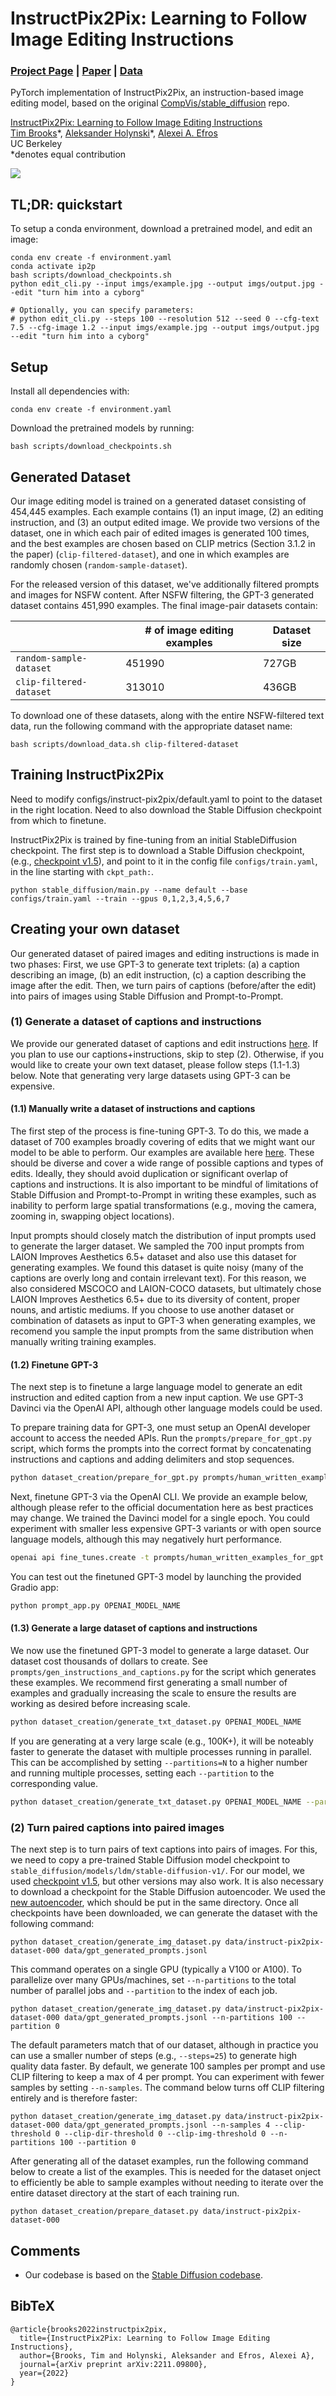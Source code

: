 # InstructPix2Pix: Learning to Follow Image Editing Instructions
### [Project Page](https://www.timothybrooks.com/instruct-pix2pix/) | [Paper](https://arxiv.org/abs/2211.09800) | [Data](http://instruct-pix2pix.eecs.berkeley.edu/)
PyTorch implementation of InstructPix2Pix, an instruction-based image editing model, based on the original [CompVis/stable_diffusion](https://github.com/CompVis/stable-diffusion) repo. <br>

[InstructPix2Pix: Learning to Follow Image Editing Instructions](https://www.timothybrooks.com/instruct-pix2pix/)  
 [Tim Brooks](https://www.timothybrooks.com/)\*,
 [Aleksander Holynski](https://holynski.org/)\*,
 [Alexei A. Efros](https://people.eecs.berkeley.edu/~efros/) <br>
 UC Berkeley <br>
  \*denotes equal contribution  
  
  <img src='https://instruct-pix2pix.timothybrooks.com/teaser.jpg'/>

## TL;DR: quickstart 

To setup a conda environment, download a pretrained model, and edit an image:
```
conda env create -f environment.yaml
conda activate ip2p
bash scripts/download_checkpoints.sh
python edit_cli.py --input imgs/example.jpg --output imgs/output.jpg --edit "turn him into a cyborg"

# Optionally, you can specify parameters:
# python edit_cli.py --steps 100 --resolution 512 --seed 0 --cfg-text 7.5 --cfg-image 1.2 --input imgs/example.jpg --output imgs/output.jpg --edit "turn him into a cyborg"
```

## Setup

Install all dependencies with:
```
conda env create -f environment.yaml
```

Download the pretrained models by running:
```
bash scripts/download_checkpoints.sh
```

## Generated Dataset

Our image editing model is trained on a generated dataset consisting of 454,445 examples. Each example contains (1) an input image, (2) an editing instruction, and (3) an output edited image. We provide two versions of the dataset, one in which each pair of edited images is generated 100 times, and the best examples are chosen based on CLIP metrics (Section 3.1.2 in the paper) (`clip-filtered-dataset`), and one in which examples are randomly chosen (`random-sample-dataset`).

For the released version of this dataset, we've additionally filtered prompts and images for NSFW content. After NSFW filtering, the GPT-3 generated dataset contains 451,990 examples. The final image-pair datasets contain:

|  | # of image editing examples | Dataset size |
|--|-----------------------|----------------------- |
| `random-sample-dataset` |451990|727GB|
|  `clip-filtered-dataset` |313010|436GB|

To download one of these datasets, along with the entire NSFW-filtered text data, run the following command with the appropriate dataset name:

```
bash scripts/download_data.sh clip-filtered-dataset
```


## Training InstructPix2Pix

Need to modify configs/instruct-pix2pix/default.yaml to point to the dataset in the right location. Need to also download the Stable Diffusion checkpoint from which to finetune. 

InstructPix2Pix is trained by fine-tuning from an initial StableDiffusion checkpoint. The first step is to download a Stable Diffusion checkpoint, (e.g., [checkpoint v1.5](https://huggingface.co/runwayml/stable-diffusion-v1-5/blob/main/v1-5-pruned.ckpt)), and point to it in the config file `configs/train.yaml`, in the line starting with `ckpt_path:`. 

```
python stable_diffusion/main.py --name default --base configs/train.yaml --train --gpus 0,1,2,3,4,5,6,7
```


## Creating your own dataset

Our generated dataset of paired images and editing instructions is made in two phases: First, we use GPT-3 to generate text triplets: (a) a caption describing an image, (b) an edit instruction, (c) a caption describing the image after the edit. Then, we turn pairs of captions (before/after the edit) into pairs of images using Stable Diffusion and Prompt-to-Prompt.

### (1) Generate a dataset of captions and instructions

We provide our generated dataset of captions and edit instructions [here](https://instruct-pix2pix.eecs.berkeley.edu/gpt-generated-prompts.jsonl). If you plan to use our captions+instructions, skip to step (2). Otherwise, if you would like to create your own text dataset, please follow steps (1.1-1.3) below. Note that generating very large datasets using GPT-3 can be expensive.

#### (1.1) Manually write a dataset of instructions and captions

The first step of the process is fine-tuning GPT-3. To do this, we made a dataset of 700 examples broadly covering of edits that we might want our model to be able to perform. Our examples are available here [here](https://instruct-pix2pix.eecs.berkeley.edu/human_written_examples.jsonl). These should be diverse and cover a wide range of possible captions and types of edits. Ideally, they should avoid duplication or significant overlap of captions and instructions. It is also important to be mindful of limitations of Stable Diffusion and Prompt-to-Prompt in writing these examples, such as inability to perform large spatial transformations (e.g., moving the camera, zooming in, swapping object locations). 

Input prompts should closely match the distribution of input prompts used to generate the larger dataset. We sampled the 700 input prompts from LAION Improves Aesthetics 6.5+ dataset and also use this dataset for generating examples. We found this dataset is quite noisy (many of the captions are overly long and contain irrelevant text). For this reason, we also considered MSCOCO and LAION-COCO datasets, but ultimately chose LAION Improves Aesthetics 6.5+ due to its diversity of content, proper nouns, and artistic mediums. If you choose to use another dataset or combination of datasets as input to GPT-3 when generating examples, we recomend you sample the input prompts from the same distribution when manually writing training examples.

#### (1.2) Finetune GPT-3

The next step is to finetune a large language model to generate an edit instruction and edited caption from a new input caption. We use GPT-3 Davinci via the OpenAI API, although other language models could be used.

To prepare training data for GPT-3, one must setup an OpenAI developer account to access the needed APIs. Run the `prompts/prepare_for_gpt.py` script, which forms the prompts into the correct format by concatenating instructions and captions and adding delimiters and stop sequences.

```bash
python dataset_creation/prepare_for_gpt.py prompts/human_written_examples.jsonl prompts/human_written_examples_for_gpt.jsonl
```

Next, finetune GPT-3 via the OpenAI CLI. We provide an example below, although please refer to the official documentation here as best practices may change. We trained the Davinci model for a single epoch. You could experiment with smaller less expensive GPT-3 variants or with open source language models, although this may negatively hurt performance.

```bash
openai api fine_tunes.create -t prompts/human_written_examples_for_gpt.jsonl -m davinci --n_epochs 1 --suffix "instruct-pix2pix"
```

You can test out the finetuned GPT-3 model by launching the provided Gradio app:

```bash
python prompt_app.py OPENAI_MODEL_NAME
```

#### (1.3) Generate a large dataset of captions and instructions

We now use the finetuned GPT-3 model to generate a large dataset. Our dataset cost thousands of dollars to create. See `prompts/gen_instructions_and_captions.py` for the script which generates these examples. We recommend first generating a small number of examples and gradually increasing the scale to ensure the results are working as desired before increasing scale.

```bash
python dataset_creation/generate_txt_dataset.py OPENAI_MODEL_NAME
```

If you are generating at a very large scale (e.g., 100K+), it will be noteably faster to generate the dataset with multiple processes running in parallel. This can be accomplished by setting `--partitions=N` to a higher number and running multiple processes, setting each `--partition` to the corresponding value.

```bash
python dataset_creation/generate_txt_dataset.py OPENAI_MODEL_NAME --partitions=10 --partition=0
```

### (2) Turn paired captions into paired images

The next step is to turn pairs of text captions into pairs of images. For this, we need to copy a pre-trained Stable Diffusion model checkpoint to `stable_diffusion/models/ldm/stable-diffusion-v1/`. For our model, we used [checkpoint v1.5](https://huggingface.co/runwayml/stable-diffusion-v1-5/blob/main/v1-5-pruned.ckpt), but other versions may also work. It is also necessary to download a checkpoint for the Stable Diffusion autoencoder. We used the [new autoencoder](https://huggingface.co/stabilityai/sd-vae-ft-mse-original/resolve/main/vae-ft-mse-840000-ema-pruned.ckpt), which should be put in the same directory. Once all checkpoints have been downloaded, we can generate the dataset with the following command:

```
python dataset_creation/generate_img_dataset.py data/instruct-pix2pix-dataset-000 data/gpt_generated_prompts.jsonl
```

This command operates on a single GPU (typically a V100 or A100). To parallelize over many GPUs/machines, set `--n-partitions` to the total number of parallel jobs and `--partition` to the index of each job.

```
python dataset_creation/generate_img_dataset.py data/instruct-pix2pix-dataset-000 data/gpt_generated_prompts.jsonl --n-partitions 100 --partition 0
```

The default parameters match that of our dataset, although in practice you can use a smaller number of steps (e.g., `--steps=25`) to generate high quality data faster. By default, we generate 100 samples per prompt and use CLIP filtering to keep a max of 4 per prompt. You can experiment with fewer samples by setting `--n-samples`. The command below turns off CLIP filtering entirely and is therefore faster:

```
python dataset_creation/generate_img_dataset.py data/instruct-pix2pix-dataset-000 data/gpt_generated_prompts.jsonl --n-samples 4 --clip-threshold 0 --clip-dir-threshold 0 --clip-img-threshold 0 --n-partitions 100 --partition 0
```

After generating all of the dataset examples, run the following command below to create a list of the examples. This is needed for the dataset onject to efficiently be able to sample examples without needing to iterate over the entire dataset directory at the start of each training run.

```
python dataset_creation/prepare_dataset.py data/instruct-pix2pix-dataset-000
```

## Comments

- Our codebase is based on the [Stable Diffusion codebase](https://github.com/CompVis/stable-diffusion).

## BibTeX

```
@article{brooks2022instructpix2pix,
  title={InstructPix2Pix: Learning to Follow Image Editing Instructions},
  author={Brooks, Tim and Holynski, Aleksander and Efros, Alexei A},
  journal={arXiv preprint arXiv:2211.09800},
  year={2022}
}
```



